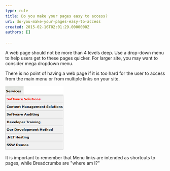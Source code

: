 ```yaml
---
type: rule
title: Do you make your pages easy to access?
uri: do-you-make-your-pages-easy-to-access
created: 2015-02-16T02:01:29.0000000Z
authors: []

---
```


A web page should not be more than 4 levels deep. Use a       drop-down menu to help users get to these pages quicker. For       larger site, you may want to consider mega dropdown menu.

There is no point of having a web page if it is too hard for       the user to access from the main menu or from multiple links       on your site.
 
![ Have a useful navigation system](../../assets/drop_down_menu.gif)

It is important to remember that Menu links are intended as shortcuts to pages, while Breadcrumbs are "where am I?"
